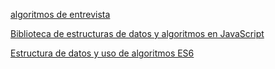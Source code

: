 [algoritmos de entrevista](http://www.thatjsdude.com/interview/js1.html)

[Biblioteca de estructuras de datos y algoritmos en JavaScript](https://github.com/yangshun/lago)

[Estructura de datos y uso de algoritmos ES6](https://github.com/Crizstian/data-structure-and-algorithms-with-ES6)